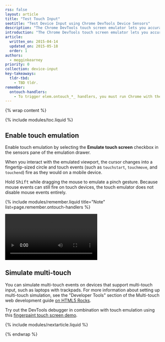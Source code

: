 ```yaml
---
rss: false
layout: article
title: "Test Touch Input"
seotitle: "Test Device Input using Chrome DevTools Device Sensors"
description: "The Chrome DevTools touch screen emulator lets you accurately test touch events and sequences as if you were using a touch-enabled device."
introduction: "The Chrome DevTools touch screen emulator lets you accurately test touch events and sequences as if you were using a touch-enabled device."
article:
  written_on: 2015-04-14
  updated_on: 2015-05-18
  order: 1
authors:
  - megginkearney
priority: 0
collection: device-input
key-takeaways:
  tldr-tbd:
    - TBD tldr.
remember:
  ontouch-handlers:
    - To trigger elem.ontouch_*_ handlers, you must run Chrome with the ‑‑touch‑event` <a href="http://www.chromium.org/developers/how-tos/run-chromium-with-flags">command line flag</a>. Touch emulation currently <a href="https://code.google.com/p/chromium/issues/detail?id=133915">does not trigger</a> these handlers by default.
---
```

{% wrap content %}

{% include modules/toc.liquid %}

## Enable touch emulation

Enable touch emulation by selecting the **Emulate touch screen** checkbox in the sensors pane of the emulation drawer.

When you interact with the emulated viewport, the cursor changes into a fingertip-sized circle and touch events (such as `touchstart`, `touchmove`, and `touchend`) fire as they would on a mobile device.

Hold <kbd class="kbd">Shift</kbd> while dragging the mouse to emulate a pinch gesture. 
Because mouse events can still fire on touch devices, the touch emulator does not disable mouse events entirely.

{% include modules/remember.liquid title="Note" list=page.remember.ontouch-handlers %}

![Emulating pinch to zoom](https://zippy.gfycat.com/DiligentEducatedAfricanhornbill.webm)

## Simulate multi-touch

You can simulate multi-touch events on devices that support multi-touch input, such as laptops with trackpads. For more information about setting up multi-touch simulation, see the "Developer Tools" section of the Multi-touch web development guide [on HTML5 Rocks](http://www.html5rocks.com/en/mobile/touch/#toc-touchdev).

Try out the DevTools debugger in combination with touch emulation using this [fingerpaint touch screen demo](http://www.paulirish.com/demo/multi).

{% include modules/nextarticle.liquid %}

{% endwrap %}
